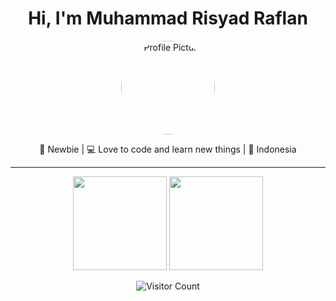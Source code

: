 <h1 align="center">Hi, I'm Muhammad Risyad Raflan</h1>
<p align="center">
  <img src="https://github.com/mycoderisyad.png" width="150" style="border-radius:50%" alt="Profile Picture"/>
</p>

<p align="center">
  🚀 Newbie |
  💻 Love to code and learn new things |
  📍 Indonesia
</p>

---

<p align="center">
  <img src="https://github-readme-stats.vercel.app/api?username=mycoderisyad&show_icons=true&theme=light" height="150"/>
  <img src="https://github-readme-stats.vercel.app/api/top-langs/?username=mycoderisyad&layout=compact&theme=light" height="150"/>
</p>

<p align="center">
  <img src="https://komarev.com/ghpvc/?username=mycoderisyad&color=blue" alt="Visitor Count"/>
</p>
